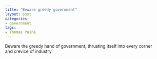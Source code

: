 ```yaml
---
title: "Beware greedy government"
layout: post
categories:
- government
tags:
- Thomas Paine
---
```


Beware the greedy hand of government, thrusting itself into every corner and crevice of industry.
